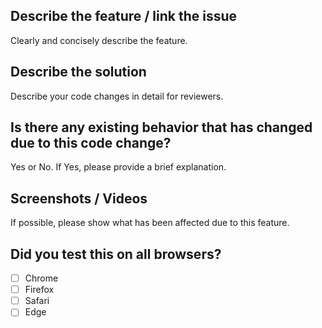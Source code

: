 ## Describe the feature / link the issue

Clearly and concisely describe the feature.

## Describe the solution

Describe your code changes in detail for reviewers.

## Is there any existing behavior that has changed due to this code change?

Yes or No. If Yes, please provide a brief explanation.

## Screenshots / Videos

If possible, please show what has been affected due to this feature.

## Did you test this on all browsers?

- [ ] Chrome
- [ ] Firefox
- [ ] Safari
- [ ] Edge
